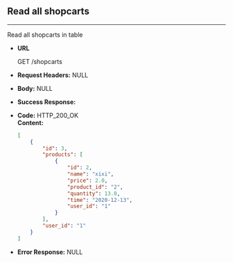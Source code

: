 
## Read all shopcarts
----
  Read all shopcarts in table

* **URL**

  GET /shopcarts

* **Request Headers:**
NULL
* **Body:**
NULL
 
* **Success Response:**
* **Code:** HTTP_200_OK <br />
    **Content:** 
    ```json
    [
        {
            "id": 3,
            "products": [
                {
                    "id": 2,
                    "name": "xixi",
                    "price": 2.0,
                    "product_id": "2",
                    "quantity": 13.0,
                    "time": "2020-12-13",
                    "user_id": "1"
                }
            ],
            "user_id": "1"
        }
    ]
    ```

* **Error Response:**
NULL
